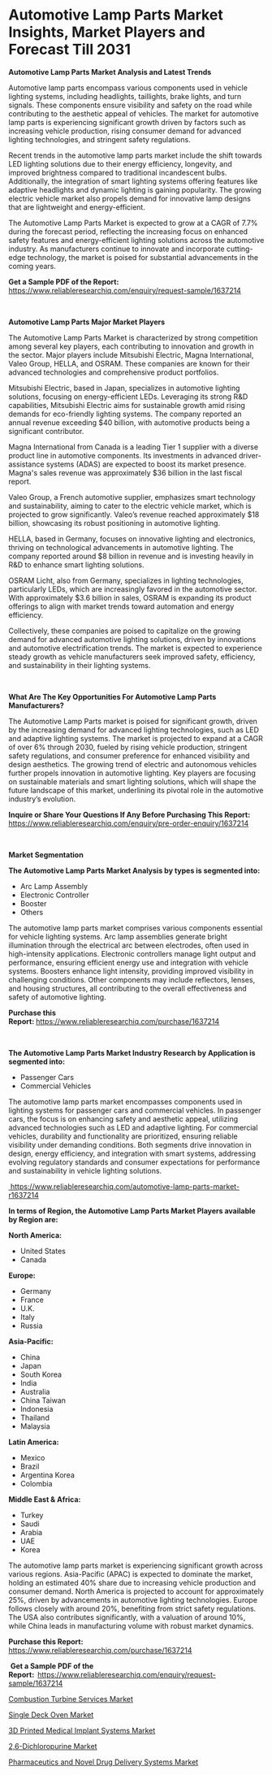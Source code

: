 <p><h1>Automotive Lamp Parts Market Insights, Market Players and Forecast Till 2031</h1></p><p><strong>Automotive Lamp Parts Market Analysis and Latest Trends</strong></p>
<p><p>Automotive lamp parts encompass various components used in vehicle lighting systems, including headlights, taillights, brake lights, and turn signals. These components ensure visibility and safety on the road while contributing to the aesthetic appeal of vehicles. The market for automotive lamp parts is experiencing significant growth driven by factors such as increasing vehicle production, rising consumer demand for advanced lighting technologies, and stringent safety regulations.</p><p>Recent trends in the automotive lamp parts market include the shift towards LED lighting solutions due to their energy efficiency, longevity, and improved brightness compared to traditional incandescent bulbs. Additionally, the integration of smart lighting systems offering features like adaptive headlights and dynamic lighting is gaining popularity. The growing electric vehicle market also propels demand for innovative lamp designs that are lightweight and energy-efficient.</p><p>The Automotive Lamp Parts Market is expected to grow at a CAGR of 7.7% during the forecast period, reflecting the increasing focus on enhanced safety features and energy-efficient lighting solutions across the automotive industry. As manufacturers continue to innovate and incorporate cutting-edge technology, the market is poised for substantial advancements in the coming years.</p></p>
<p><strong>Get a Sample PDF of the Report:&nbsp;</strong> <a href="https://www.reliableresearchiq.com/enquiry/request-sample/1637214?utm_campaign=1141&utm_medium=2&utm_source=Github&utm_content=ia&utm_term=07122024&utm_id=automotive-lamp-parts">https://www.reliableresearchiq.com/enquiry/request-sample/1637214</a></p>
<p>&nbsp;</p>
<p><strong>Automotive Lamp Parts Major Market Players</strong></p>
<p><p>The Automotive Lamp Parts Market is characterized by strong competition among several key players, each contributing to innovation and growth in the sector. Major players include Mitsubishi Electric, Magna International, Valeo Group, HELLA, and OSRAM. These companies are known for their advanced technologies and comprehensive product portfolios.</p><p>Mitsubishi Electric, based in Japan, specializes in automotive lighting solutions, focusing on energy-efficient LEDs. Leveraging its strong R&D capabilities, Mitsubishi Electric aims for sustainable growth amid rising demands for eco-friendly lighting systems. The company reported an annual revenue exceeding $40 billion, with automotive products being a significant contributor.</p><p>Magna International from Canada is a leading Tier 1 supplier with a diverse product line in automotive components. Its investments in advanced driver-assistance systems (ADAS) are expected to boost its market presence. Magna's sales revenue was approximately $36 billion in the last fiscal report.</p><p>Valeo Group, a French automotive supplier, emphasizes smart technology and sustainability, aiming to cater to the electric vehicle market, which is projected to grow significantly. Valeo’s revenue reached approximately $18 billion, showcasing its robust positioning in automotive lighting.</p><p>HELLA, based in Germany, focuses on innovative lighting and electronics, thriving on technological advancements in automotive lighting. The company reported around $8 billion in revenue and is investing heavily in R&D to enhance smart lighting solutions.</p><p>OSRAM Licht, also from Germany, specializes in lighting technologies, particularly LEDs, which are increasingly favored in the automotive sector. With approximately $3.6 billion in sales, OSRAM is expanding its product offerings to align with market trends toward automation and energy efficiency.</p><p>Collectively, these companies are poised to capitalize on the growing demand for advanced automotive lighting solutions, driven by innovations and automotive electrification trends. The market is expected to experience steady growth as vehicle manufacturers seek improved safety, efficiency, and sustainability in their lighting systems.</p></p>
<p>&nbsp;</p>
<p><strong>What Are The Key Opportunities For Automotive Lamp Parts Manufacturers?</strong></p>
<p><p>The Automotive Lamp Parts market is poised for significant growth, driven by the increasing demand for advanced lighting technologies, such as LED and adaptive lighting systems. The market is projected to expand at a CAGR of over 6% through 2030, fueled by rising vehicle production, stringent safety regulations, and consumer preference for enhanced visibility and design aesthetics. The growing trend of electric and autonomous vehicles further propels innovation in automotive lighting. Key players are focusing on sustainable materials and smart lighting solutions, which will shape the future landscape of this market, underlining its pivotal role in the automotive industry’s evolution.</p></p>
<p><strong>Inquire or Share Your Questions If Any Before Purchasing This Report:</strong> <a href="https://www.reliableresearchiq.com/enquiry/pre-order-enquiry/1637214?utm_campaign=1141&utm_medium=2&utm_source=Github&utm_content=ia&utm_term=07122024&utm_id=automotive-lamp-parts">https://www.reliableresearchiq.com/enquiry/pre-order-enquiry/1637214</a></p>
<p>&nbsp;</p>
<p><strong>Market Segmentation</strong></p>
<p><strong>The Automotive Lamp Parts Market Analysis by types is segmented into:</strong></p>
<p><ul><li>Arc Lamp Assembly</li><li>Electronic Controller</li><li>Booster</li><li>Others</li></ul></p>
<p><p>The automotive lamp parts market comprises various components essential for vehicle lighting systems. Arc lamp assemblies generate bright illumination through the electrical arc between electrodes, often used in high-intensity applications. Electronic controllers manage light output and performance, ensuring efficient energy use and integration with vehicle systems. Boosters enhance light intensity, providing improved visibility in challenging conditions. Other components may include reflectors, lenses, and housing structures, all contributing to the overall effectiveness and safety of automotive lighting.</p></p>
<p><strong>Purchase this Report:&nbsp;</strong><a href="https://www.reliableresearchiq.com/purchase/1637214?utm_campaign=1141&utm_medium=2&utm_source=Github&utm_content=ia&utm_term=07122024&utm_id=automotive-lamp-parts">https://www.reliableresearchiq.com/purchase/1637214</a></p>
<p>&nbsp;</p>
<p><strong>The Automotive Lamp Parts Market Industry Research by Application is segmented into:</strong></p>
<p><ul><li>Passenger Cars</li><li>Commercial Vehicles</li></ul></p>
<p><p>The automotive lamp parts market encompasses components used in lighting systems for passenger cars and commercial vehicles. In passenger cars, the focus is on enhancing safety and aesthetic appeal, utilizing advanced technologies such as LED and adaptive lighting. For commercial vehicles, durability and functionality are prioritized, ensuring reliable visibility under demanding conditions. Both segments drive innovation in design, energy efficiency, and integration with smart systems, addressing evolving regulatory standards and consumer expectations for performance and sustainability in vehicle lighting solutions.</p></p>
<p><a href="https://www.reliableresearchiq.com/automotive-lamp-parts-market-r1637214?utm_campaign=1141&utm_medium=2&utm_source=Github&utm_content=ia&utm_term=07122024&utm_id=automotive-lamp-parts">&nbsp;https://www.reliableresearchiq.com/automotive-lamp-parts-market-r1637214</a></p>
<p><strong>In terms of Region, the Automotive Lamp Parts Market Players available by Region are:</strong></p>
<p>
    <p> <strong> North America: </strong>
        <ul>
            <li>United States</li>
            <li>Canada</li>
        </ul>
        </p> 
    <p> <strong> Europe: </strong>
        <ul>
            <li>Germany</li>
            <li>France</li>
            <li>U.K.</li>
            <li>Italy</li>
            <li>Russia</li>
        </ul>
        </p> 
    <p> <strong> Asia-Pacific: </strong>
        <ul>
            <li>China</li>
            <li>Japan</li>
            <li>South Korea</li>
            <li>India</li>
            <li>Australia</li>
            <li>China Taiwan</li>
            <li>Indonesia</li>
            <li>Thailand</li>
            <li>Malaysia</li>
        </ul>
        </p> 
    <p> <strong> Latin America: </strong>
        <ul>
            <li>Mexico</li>
            <li>Brazil</li>
            <li>Argentina Korea</li>
            <li>Colombia</li>
        </ul>
        </p> 
    <p> <strong> Middle East & Africa: </strong>
        <ul>
            <li>Turkey</li>
            <li>Saudi</li>
            <li>Arabia</li>
            <li>UAE</li>
            <li>Korea</li>
        </ul>
    </p>
    </p>
<p><p>The automotive lamp parts market is experiencing significant growth across various regions. Asia-Pacific (APAC) is expected to dominate the market, holding an estimated 40% share due to increasing vehicle production and consumer demand. North America is projected to account for approximately 25%, driven by advancements in automotive lighting technologies. Europe follows closely with around 20%, benefiting from strict safety regulations. The USA also contributes significantly, with a valuation of around 10%, while China leads in manufacturing volume with robust market dynamics.</p></p>
<p><strong>Purchase this Report: </strong><a href="https://www.reliableresearchiq.com/purchase/1637214?utm_campaign=1141&utm_medium=2&utm_source=Github&utm_content=ia&utm_term=07122024&utm_id=automotive-lamp-parts">https://www.reliableresearchiq.com/purchase/1637214</a></p>
<p>&nbsp;<strong>Get a Sample PDF of the Report:&nbsp;&nbsp;</strong><a href="https://www.reliableresearchiq.com/enquiry/request-sample/1637214?utm_campaign=1141&utm_medium=2&utm_source=Github&utm_content=ia&utm_term=07122024&utm_id=automotive-lamp-parts">https://www.reliableresearchiq.com/enquiry/request-sample/1637214</a></p>
<p><strong></strong></p>
<p><p><a href="https://www.linkedin.com/pulse/futur-trend-quest-sl8ue?utm_campaign=1141&utm_medium=2&utm_source=Github&utm_content=ia&utm_term=07122024&utm_id=automotive-lamp-parts">Combustion Turbine Services Market</a></p><p><a href="https://issuu.com/reportprime-2/docs/single-deck-oven-market-size-2030.pptx?utm_campaign=1141&utm_medium=2&utm_source=Github&utm_content=ia&utm_term=07122024&utm_id=automotive-lamp-parts">Single Deck Oven Market</a></p><p><a href="https://www.linkedin.com/pulse/recent-analysis-3d-printed-medical-implant-systems-market-rxhhe?utm_campaign=1141&utm_medium=2&utm_source=Github&utm_content=ia&utm_term=07122024&utm_id=automotive-lamp-parts">3D Printed Medical Implant Systems Market</a></p><p><a href="https://issuu.com/reportprime-2/docs/26-dichloropurine-market-size-2030.pptx?utm_campaign=1141&utm_medium=2&utm_source=Github&utm_content=ia&utm_term=07122024&utm_id=automotive-lamp-parts">2,6-Dichloropurine Market</a></p><p><a href="https://www.linkedin.com/pulse/pharmaceutics-novel-drug-delivery-systems-market-outlook-e2xie?utm_campaign=1141&utm_medium=2&utm_source=Github&utm_content=ia&utm_term=07122024&utm_id=automotive-lamp-parts">Pharmaceutics and Novel Drug Delivery Systems Market</a></p></p>